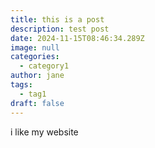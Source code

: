 ```yaml
---
title: this is a post
description: test post
date: 2024-11-15T08:46:34.289Z
image: null
categories:
  - category1
author: jane
tags:
  - tag1
draft: false
---
```

i﻿ like my website